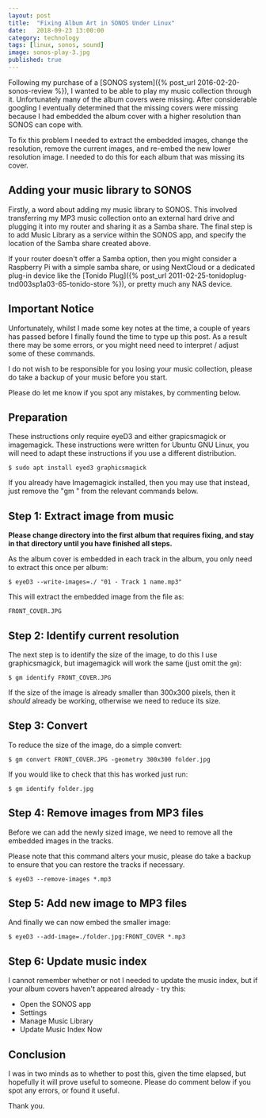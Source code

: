 ```yaml
---
layout: post
title:  "Fixing Album Art in SONOS Under Linux"
date:   2018-09-23 13:00:00
category: technology 
tags: [linux, sonos, sound]
image: sonos-play-3.jpg
published: true
---
```


Following my purchase of a [SONOS system]({% post_url 2016-02-20-sonos-review %}), I wanted to be able to play my music collection through it.
Unfortunately many of the album covers were missing.
After considerable googling I eventually determined that the missing covers were missing because I had embedded the album cover with a higher resolution than SONOS can cope with. 

To fix this problem I needed to extract the embedded images, change the resolution, remove the current images, and re-embed the new lower resolution image.
I needed to do this for each album that was missing its cover.

<!--more-->

Adding your music library to SONOS
----------------------------------

Firstly, a word about adding my music library to SONOS. 
This involved transferring my MP3 music collection onto an external hard drive and plugging it into my router and sharing it as a Samba share.
The final step is to add Music Library as a service within the SONOS app, and specify the location of the Samba share created above.

If your router doesn't offer a Samba option, then you might consider a Raspberry Pi with a simple samba share, or using NextCloud or a dedicated plug-in device like the [Tonido Plug]({% post_url 2011-02-25-tonidoplug-tnd003sp1a03-65-tonido-store %}), or pretty much any NAS device.


Important Notice
----------------

Unfortunately, whilst I made some key notes at the time, a couple of years has passed before I finally found the time to type up this post.
As a result there may be some errors, or you might need need to interpret / adjust some of these commands.

I do not wish to be responsible for you losing your music collection, please do take a backup of your music before you start.

Please do let me know if you spot any mistakes, by commenting below.


Preparation
-----------

These instructions only require eyeD3 and either grapicsmagick or imagemagick.
These instructions were written for Ubuntu GNU Linux, you will need to adapt these instructions if you use a different distribution.

    $ sudo apt install eyed3 graphicsmagick

If you already have Imagemagick installed, then you may use that instead, just remove the "gm " from the relevant commands below.


Step 1: Extract image from music
--------------------------------

**Please change directory into the first album that requires fixing, and stay in that directory until you have finished all steps.**

As the album cover is embedded in each track in the album, you only need to extract this once per album:

    $ eyeD3 --write-images=./ "01 - Track 1 name.mp3"

This will extract the embedded image from the file as:

    FRONT_COVER.JPG


Step 2: Identify current resolution
-----------------------------------

The next step is to identify the size of the image, to do this I use graphicsmagick, but imagemagick will work the same (just omit the `gm`):

    $ gm identify FRONT_COVER.JPG

If the size of the image is already smaller than 300x300 pixels, then it *should* already be working, otherwise we need to reduce its size.


Step 3: Convert
---------------

To reduce the size of the image, do a simple convert:

    $ gm convert FRONT_COVER.JPG -geometry 300x300 folder.jpg

If you would like to check that this has worked just run:

    $ gm identify folder.jpg


Step 4: Remove images from MP3 files
------------------------------------

Before we can add the newly sized image, we need to remove all the embedded images in the tracks.

Please note that this command alters your music, please do take a backup to ensure that you can restore the tracks if necessary.

    $ eyeD3 --remove-images *.mp3


Step 5: Add new image to MP3 files
----------------------------------

And finally we can now embed the smaller image:

    $ eyeD3 --add-image=./folder.jpg:FRONT_COVER *.mp3


Step 6: Update music index
--------------------------

I cannot remember whether or not I needed to update the music index, but if your album covers haven't appeared already - try this:

 * Open the SONOS app
 * Settings
 * Manage Music Library
 * Update Music Index Now


Conclusion
----------

I was in two minds as to whether to post this, given the time elapsed, but hopefully it will prove useful to someone. 
Please do comment below if you spot any errors, or found it useful.

Thank you.
